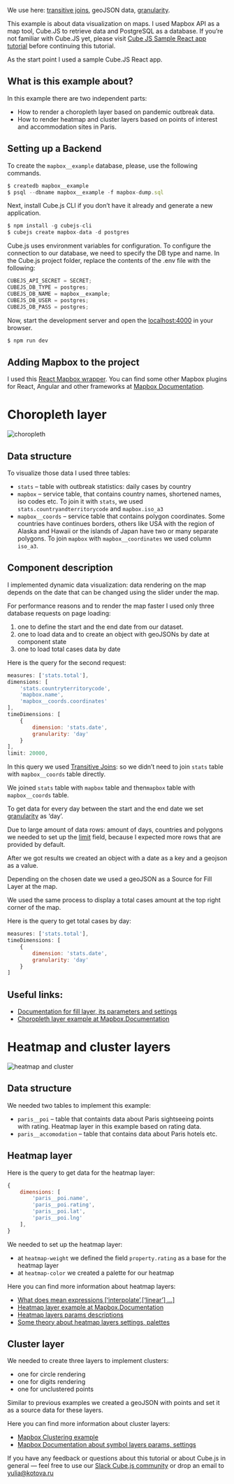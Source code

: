 We use here: [transitive joins](https://cube.dev/docs/joins#transitive-joins), geoJSON data, [granularity](https://cube.dev/docs/query-format#time-dimensions-format).

This example is about data visualization on maps. I used Mapbox API as a map tool, Cube.JS to retrieve data and PostgreSQL as a database. If you’re not familiar with Cube.JS yet, please visit [Cube JS Sample React app tutorial](https://cube.dev/blog/cubejs-open-source-dashboard-framework-ultimate-guide/) before continuing this tutorial.

As the start point I used a sample Cube.JS React app.

## What is this example about?

In this example there are two independent parts:

- How to render a choropleth layer based on pandemic outbreak data.
- How to render heatmap and cluster layers based on points of interest and accommodation sites in Paris.

## Setting up a Backend

To create the `mapbox__example` database, please, use the following commands.

```javascript
$ createdb mapbox__example
$ psql --dbname mapbox__example -f mapbox-dump.sql
```

Next, install Cube.js CLI if you don’t have it already and generate a new application.

```javascript
$ npm install -g cubejs-cli
$ cubejs create mapbox-data -d postgres
```

Cube.js uses environment variables for configuration. To configure the connection to our database, we need to specify the DB type and name. In the Cube.js project folder, replace the contents of the .env file with the following:

```javascript
CUBEJS_API_SECRET = SECRET;
CUBEJS_DB_TYPE = postgres;
CUBEJS_DB_NAME = mapbox__example;
CUBEJS_DB_USER = postgres;
CUBEJS_DB_PASS = postgres;
```

Now, start the development server and open the [localhost:4000](https://localhost:4000/) in your browser.

```javascript
$ npm run dev
```

## Adding Mapbox to the project

I used this [React Mapbox wrapper](http://visgl.github.io/react-map-gl/). You can find some other Mapbox plugins for React, Angular and other frameworks at [Mapbox Documentation](https://docs.mapbox.com/mapbox-gl-js/plugins/).

# Choropleth layer

![choropleth](choropleth.jpg)

## Data structure

To visualize those data I used three tables:

- `stats` – table with outbreak statistics: daily cases by country
- `mapbox` – service table, that contains country names, shortened names, iso codes etc. To join it with `stats`, we used `stats.countryandterritorycode` and `mapbox.iso_a3`
- `mapbox__coords` – service table that contains polygon coordinates. Some countries have continues borders, others like USA with the region of Alaska and Hawaii or the islands of Japan have two or many separate polygons. To join `mapbox` with `mapbox__coordinates` we used column `iso_a3`.

## Component description

I implemented dynamic data visualization: data rendering on the map depends on the date that can be changed using the slider under the map.

For performance reasons and to render the map faster I used only three database requests on page loading:

1. one to define the start and the end date from our dataset.
2. one to load data and to create an object with geoJSONs by date at component state
3. one to load total cases data by date

Here is the query for the second request:

```javascript
measures: ['stats.total'],
dimensions: [
    'stats.countryterritorycode',
    'mapbox.name',
    'mapbox__coords.coordinates'
],
timeDimensions: [
    {
        dimension: 'stats.date',
        granularity: 'day'
    }
],
limit: 20000,
```

In this query we used [Transitive Joins](https://cube.dev/docs/joins#transitive-joins): so we didn’t need to join `stats` table with `mapbox__coords` table directly.

We joined `stats` table with `mapbox` table and then`mapbox` table with `mapbox__coords` table.

To get data for every day between the start and the end date we set [granularity](https://cube.dev/docs/query-format#time-dimensions-format) as ‘day’.

Due to large amount of data rows: amount of days, countries and polygons we needed to set up the [limit](https://cube.dev/docs/query-format#query-properties) field, because I expected more rows that are provided by default.

After we got results we created an object with a date as a key and a geojson as a value.

Depending on the chosen date we used a geoJSON as a Source for Fill Layer at the map.

We used the same process to display a total cases amount at the top right corner of the map.

Here is the query to get total cases by day:

```javascript
measures: ['stats.total'],
timeDimensions: [
    {
        dimension: 'stats.date',
        granularity: 'day'
    }
]
```

## Useful links:

- [Documentation for fill layer, its parameters and settings ](https://docs.mapbox.com/mapbox-gl-js/style-spec/layers/#fill)
- [Choropleth layer example at Mapbox.Documentation](https://docs.mapbox.com/mapbox-gl-js/example/updating-choropleth/)

# Heatmap and cluster layers

![heatmap and cluster](heatmap.jpg)

## Data structure

We needed two tables to implement this example:

- `paris__poi` – table that containts data about Paris sightseeing points with rating. Heatmap layer in this example based on rating data.
- `paris__accomodation` – table that contains data about Paris hotels etc.

## Heatmap layer

Here is the query to get data for the heatmap layer:

```javascript
{
    dimensions: [
        'paris__poi.name',
        'paris__poi.rating',
        'paris__poi.lat',
        'paris__poi.lng'
    ],
}
```

We needed to set up the heatmap layer:

- at `heatmap-weight` we defined the field `property.rating` as a base for the heatmap layer
- at `heatmap-color` we created a palette for our heatmap

Here you can find more information about heatmap layers:

- [What does mean expressions [‘interpolate’,[‘linear’] …]](https://docs.mapbox.com/mapbox-gl-js/style-spec/expressions/)
- [Heatmap layer example at Mapbox.Documentation](https://docs.mapbox.com/help/tutorials/make-a-heatmap-with-mapbox-gl-js/)
- [Heatmap layers params descriptions](https://docs.mapbox.com/mapbox-gl-js/style-spec/layers/#heatmap)
- [Some theory about heatmap layers settings, palettes](https://blog.mapbox.com/introducing-heatmaps-in-mapbox-gl-js-71355ada9e6c)

## Cluster layer

We needed to create three layers to implement clusters:

- one for circle rendering
- one for digits rendering
- one for unclustered points

Similar to previous examples we created a geoJSON with points and set it as a source data for these layers.

Here you can find more information about cluster layers:

- [Mapbox Clustering example](https://docs.mapbox.com/mapbox-gl-js/example/cluster/)
- [Mapbox Documentation about symbol layers params, settings](https://docs.mapbox.com/mapbox-gl-js/style-spec/layers/#symbol/)

If you have any feedback or questions about this tutorial or about Cube.js in general — feel free to use our [Slack Cube.js community](http://slack.cube.dev/) or drop an email to [yulia@kotova.ru](mailto:yulia@kotova.ru)
